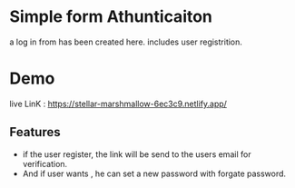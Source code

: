
# Simple form Athunticaiton
a log in from has been created here. includes user registrition.

# Demo 
live LinK : https://stellar-marshmallow-6ec3c9.netlify.app/

## Features

- if the user register, the link will be send to the users email for verification.
- And if user wants , he can set a new password with forgate password.


